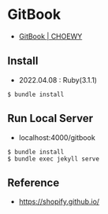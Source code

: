 # GitBook

- [GitBook | CHOEWY](https://choewy.github.io/gitbook/)

## Install

- 2022.04.08 : Ruby(3.1.1)

```
$ bundle install
```

## Run Local Server

- localhost:4000/gitbook

```
$ bundle install
$ bundle exec jekyll serve
```

## Reference

- https://shopify.github.io/